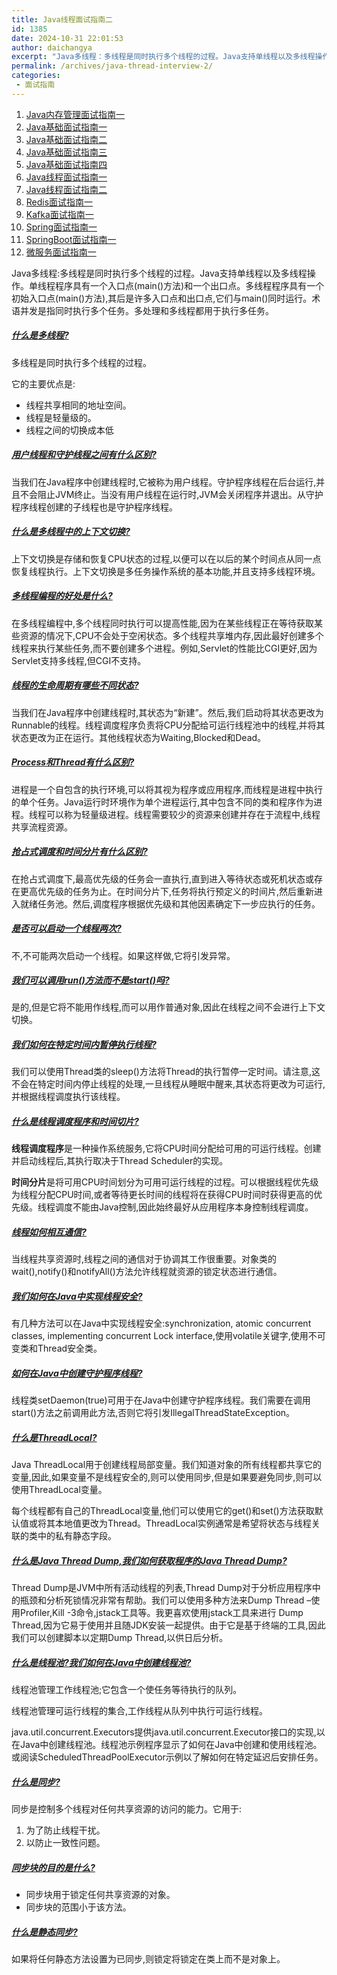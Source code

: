 ```yaml
---
title: Java线程面试指南二
id: 1385
date: 2024-10-31 22:01:53
author: daichangya
excerpt: "Java多线程：多线程是同时执行多个线程的过程。Java支持单线程以及多线程操作。单线程程序具有一个入口点（main（）方法）和一个出口点。多线程程序具有一个初始入口点（main（）方法），其后是许多入口点和出口点，它们与main（）同时运行。术语并发是指同时执行多个任务。多处理和多线程都用于执行多"
permalink: /archives/java-thread-interview-2/
categories:
 - 面试指南
---
```


1. [Java内存管理面试指南一](https://blog.jsdiff.com/archives/java-memory-interview-1)
2. [Java基础面试指南一](https://blog.jsdiff.com/archives/java-basic-interview-1)
3. [Java基础面试指南二](https://blog.jsdiff.com/archives/java-basic-interview-2)
4. [Java基础面试指南三](https://blog.jsdiff.com/archives/java-basic-interview-3)
5. [Java基础面试指南四](https://blog.jsdiff.com/archives/java-basic-interview-4)
6. [Java线程面试指南一](https://blog.jsdiff.com/archives/java-thread-interview-1)
7. [Java线程面试指南二](https://blog.jsdiff.com/archives/java-thread-interview-2)
8. [Redis面试指南一](https://blog.jsdiff.com/archives/redis-interview-1)
9. [Kafka面试指南一](https://blog.jsdiff.com/archives/kafka-interview-1)
10. [Spring面试指南一](https://blog.jsdiff.com/archives/spring-interview-1)
11. [SpringBoot面试指南一](https://blog.jsdiff.com/archives/springboot-interview-1)
12. [微服务面试指南一](https://blog.jsdiff.com/archives/microservice-interview-1)


Java多线程:多线程是同时执行多个线程的过程。Java支持单线程以及多线程操作。单线程程序具有一个入口点(main()方法)和一个出口点。多线程程序具有一个初始入口点(main()方法),其后是许多入口点和出口点,它们与main()同时运行。术语并发是指同时执行多个任务。多处理和多线程都用于执行多任务。


##### [什么是多线程?](#)

多线程是同时执行多个线程的过程。

它的主要优点是:

*   线程共享相同的地址空间。
*   线程是轻量级的。
*   线程之间的切换成本低

##### [用户线程和守护线程之间有什么区别?](#)

当我们在Java程序中创建线程时,它被称为用户线程。守护程序线程在后台运行,并且不会阻止JVM终止。当没有用户线程在运行时,JVM会关闭程序并退出。从守护程序线程创建的子线程也是守护程序线程。

##### [什么是多线程中的上下文切换?](#)

上下文切换是存储和恢复CPU状态的过程,以便可以在以后的某个时间点从同一点恢复线程执行。上下文切换是多任务操作系统的基本功能,并且支持多线程环境。

##### [多线程编程的好处是什么?](#)

在多线程编程中,多个线程同时执行可以提高性能,因为在某些线程正在等待获取某些资源的情况下,CPU不会处于空闲状态。多个线程共享堆内存,因此最好创建多个线程来执行某些任务,而不要创建多个进程。例如,Servlet的性能比CGI更好,因为Servlet支持多线程,但CGI不支持。

##### [线程的生命周期有哪些不同状态?](#)

当我们在Java程序中创建线程时,其状态为“新建”。然后,我们启动将其状态更改为Runnable的线程。线程调度程序负责将CPU分配给可运行线程池中的线程,并将其状态更改为正在运行。其他线程状态为Waiting,Blocked和Dead。

##### [Process和Thread有什么区别?](#)

进程是一个自包含的执行环境,可以将其视为程序或应用程序,而线程是进程中执行的单个任务。Java运行时环境作为单个进程运行,其中包含不同的类和程序作为进程。线程可以称为轻量级进程。线程需要较少的资源来创建并存在于流程中,线程共享流程资源。

##### [抢占式调度和时间分片有什么区别?](#)

在抢占式调度下,最高优先级的任务会一直执行,直到进入等待状态或死机状态或存在更高优先级的任务为止。在时间分片下,任务将执行预定义的时间片,然后重新进入就绪任务池。然后,调度程序根据优先级和其他因素确定下一步应执行的任务。

##### [是否可以启动一个线程两次?](#)

不,不可能两次启动一个线程。如果这样做,它将引发异常。

##### [我们可以调用run()方法而不是start()吗?](#)

是的,但是它将不能用作线程,而可以用作普通对象,因此在线程之间不会进行上下文切换。

##### [我们如何在特定时间内暂停执行线程?](#)

我们可以使用Thread类的sleep()方法将Thread的执行暂停一定时间。请注意,这不会在特定时间内停止线程的处理,一旦线程从睡眠中醒来,其状态将更改为可运行,并根据线程调度执行该线程。

##### [什么是线程调度程序和时间切片?](#)

**线程调度程序**是一种操作系统服务,它将CPU时间分配给可用的可运行线程。创建并启动线程后,其执行取决于Thread Scheduler的实现。

**时间分片**是将可用CPU时间划分为可用可运行线程的过程。可以根据线程优先级为线程分配CPU时间,或者等待更长时间的线程将在获得CPU时间时获得更高的优先级。线程调度不能由Java控制,因此始终最好从应用程序本身控制线程调度。

##### [线程如何相互通信?](#)

当线程共享资源时,线程之间的通信对于协调其工作很重要。对象类的wait(),notify()和notifyAll()方法允许线程就资源的锁定状态进行通信。

##### [我们如何在Java中实现线程安全?](#)

有几种方法可以在Java中实现线程安全:synchronization, atomic concurrent classes, implementing concurrent Lock interface,使用volatile关键字,使用不可变类和Thread安全类。

##### [如何在Java中创建守护程序线程?](#)

线程类setDaemon(true)可用于在Java中创建守护程序线程。我们需要在调用start()方法之前调用此方法,否则它将引发IllegalThreadStateException。

##### [什么是ThreadLocal?](#)

Java ThreadLocal用于创建线程局部变量。我们知道对象的所有线程都共享它的变量,因此,如果变量不是线程安全的,则可以使用同步,但是如果要避免同步,则可以使用ThreadLocal变量。

每个线程都有自己的ThreadLocal变量,他们可以使用它的get()和set()方法获取默认值或将其本地值更改为Thread。ThreadLocal实例通常是希望将状态与线程关联的类中的私有静态字段。

##### [什么是Java Thread Dump,我们如何获取程序的Java Thread Dump?](#)

Thread Dump是JVM中所有活动线程的列表,Thread Dump对于分析应用程序中的瓶颈和分析死锁情况非常有帮助。我们可以使用多种方法来Dump Thread –使用Profiler,Kill -3命令,jstack工具等。我更喜欢使用jstack工具来进行 Dump Thread,因为它易于使用并且随JDK安装一起提供。由于它是基于终端的工具,因此我们可以创建脚本以定期Dump Thread,以供日后分析。

##### [什么是线程池?我们如何在Java中创建线程池?](#)

线程池管理工作线程池;它包含一个使任务等待执行的队列。

线程池管理可运行线程的集合,工作线程从队列中执行可运行线程。

java.util.concurrent.Executors提供java.util.concurrent.Executor接口的实现,以在Java中创建线程池。线程池示例程序显示了如何在Java中创建和使用线程池。或阅读ScheduledThreadPoolExecutor示例以了解如何在特定延迟后安排任务。

##### [什么是同步?](#)

同步是控制多个线程对任何共享资源的访问的能力。它用于:

1.  为了防止线程干扰。
2.  以防止一致性问题。

##### [同步块的目的是什么?](#)

*   同步块用于锁定任何共享资源的对象。
*   同步块的范围小于该方法。

##### [什么是静态同步?](#)

如果将任何静态方法设置为已同步,则锁定将锁定在类上而不是对象上。